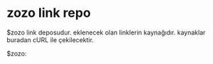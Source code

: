 # zozo link repo #

$zozo link deposudur. eklenecek olan linklerin kaynağıdır. kaynaklar buradan cURL ile çekilecektir.

$zozo:
